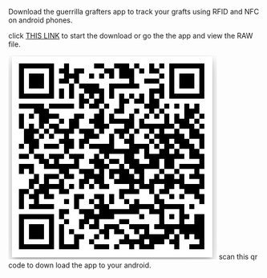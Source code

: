 Download the guerrilla grafters app to track your grafts using RFID and NFC on android phones.

click [THIS LINK](https://github.com/guerrillagrafters/app/blob/master/GuerrillaGrafterApp.apk?raw=true) to start the download or go the the app and view the RAW file. 

![scan this code](ggapp.png)
scan this qr code to down load the app to your android.
